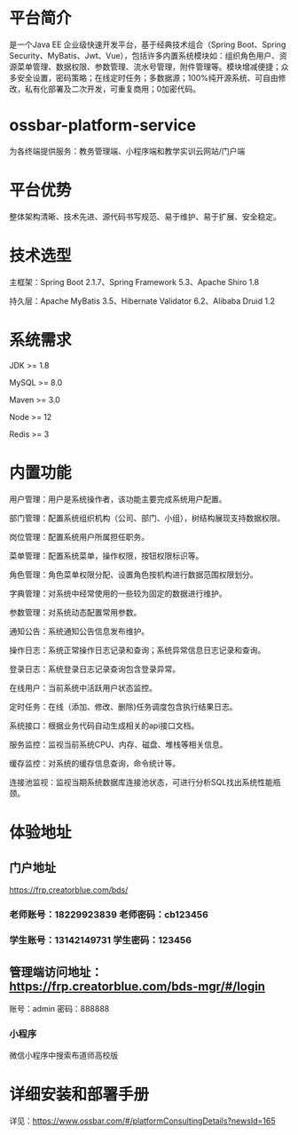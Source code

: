 # 平台简介
是一个Java EE 企业级快速开发平台，基于经典技术组合（Spring Boot、Spring Security、MyBatis、Jwt、Vue），包括许多内置系统模块如：组织角色用户、资源菜单管理、数据权限、参数管理、流水号管理，附件管理等。模块增减便捷；众多安全设置，密码策略；在线定时任务；多数据源；100%纯开源系统、可自由修改，私有化部署及二次开发，可重复商用；0加密代码。
# ossbar-platform-service

为各终端提供服务：教务管理端、小程序端和教学实训云网站/门户端

# 平台优势

整体架构清晰、技术先进、源代码书写规范、易于维护、易于扩展、安全稳定。

# 技术选型

主框架：Spring Boot 2.1.7、Spring Framework 5.3、Apache Shiro 1.8

持久层：Apache MyBatis 3.5、Hibernate Validator 6.2、Alibaba Druid 1.2


# 系统需求

JDK >= 1.8

MySQL >= 8.0

Maven >= 3.0

Node >= 12

Redis >= 3

# 内置功能

用户管理：用户是系统操作者，该功能主要完成系统用户配置。

部门管理：配置系统组织机构（公司、部门、小组），树结构展现支持数据权限。

岗位管理：配置系统用户所属担任职务。

菜单管理：配置系统菜单，操作权限，按钮权限标识等。

角色管理：角色菜单权限分配、设置角色按机构进行数据范围权限划分。

字典管理：对系统中经常使用的一些较为固定的数据进行维护。

参数管理：对系统动态配置常用参数。

通知公告：系统通知公告信息发布维护。

操作日志：系统正常操作日志记录和查询；系统异常信息日志记录和查询。

登录日志：系统登录日志记录查询包含登录异常。

在线用户：当前系统中活跃用户状态监控。

定时任务：在线（添加、修改、删除)任务调度包含执行结果日志。

系统接口：根据业务代码自动生成相关的api接口文档。

服务监控：监视当前系统CPU、内存、磁盘、堆栈等相关信息。

缓存监控：对系统的缓存信息查询，命令统计等。

连接池监视：监视当期系统数据库连接池状态，可进行分析SQL找出系统性能瓶颈。

# 体验地址
## 门户地址
https://frp.creatorblue.com/bds/
### 老师账号：18229923839 老师密码：cb123456
### 学生账号：13142149731  学生密码：123456
## 管理端访问地址：https://frp.creatorblue.com/bds-mgr/#/login
账号：admin
密码：888888
### 小程序
微信小程序中搜索布道师高校版

# 详细安装和部署手册

详见：https://www.ossbar.com/#/platformConsultingDetails?newsId=165
